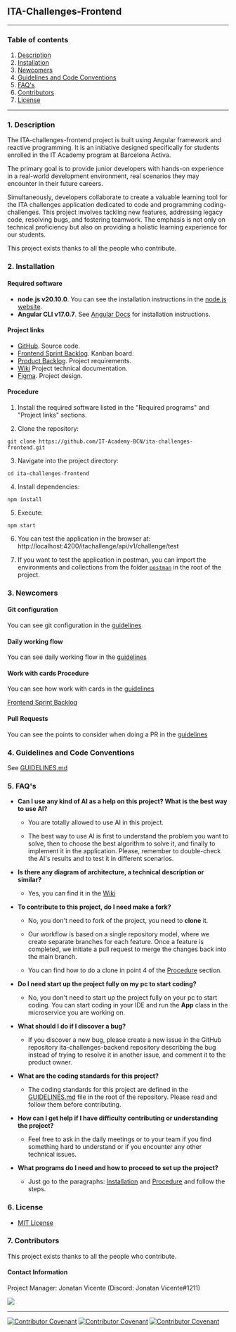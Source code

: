 ## ITA-Challenges-Frontend

<hr>

### Table of contents

1. [Description](#description)
2. [Installation](#installation)
3. [Newcomers](#newcomers)
4. [Guidelines and Code Conventions](#guidelines-and-code-conventions)
5. [FAQ's](#faqs)
6. [Contributors](#contributors)
7. [License](#License)

<hr>

### 1. Description

The ITA-challenges-frontend project is built using Angular framework and reactive programming. It is an initiative designed specifically for students enrolled in the IT Academy program at Barcelona Activa.

The primary goal is to provide junior developers with hands-on experience in a real-world development environment,
real scenarios they may encounter in their future careers.

Simultaneously, developers collaborate to create a valuable learning tool for the ITA challenges application
dedicated to code and programming coding-challenges. This project involves tackling new features, addressing legacy code, resolving bugs,
and fostering teamwork. The emphasis is not only on technical proficiency but also on providing a holistic learning experience
for our students.

This project exists thanks to all the people who contribute.

### 2. Installation

#### Required software

- **node.js v20.10.0**. You can see the installation instructions in the [node.js website](https://nodejs.org/en/learn/getting-started/how-to-install-nodejs).
- **Angular CLI v17.0.7**. See [Angular Docs](https://angular.io/guide/setup-local) for installation instructions.


#### Project links

- [GitHub](https://github.com/IT-Academy-BCN/ita-challenges-frontend). Source code.
- [Frontend Sprint Backlog](https://github.com/orgs/IT-Academy-BCN/projects/16). Kanban board.
- [Product Backlog](https://github.com/orgs/IT-Academy-BCN/projects/13/views/1?visibleFields=%5B%22Title%22%2C%22Assignees%22%2C%22Status%22%2C%22Labels%22%5D). Project requirements.
- [Wiki](https://github.com/IT-Academy-BCN/ita-challenges-frontend/wiki) Project technical documentation.
- [Figma](https://www.figma.com/file/ScWpDKxEB3wEGbztXMSJO3/Projectes-IT-Academy?type=design&node-id=559-2230&mode=design). Project design.

#### Procedure

1. Install the required software listed in the "Required programs" and "Project links" sections.

2. Clone the repository:
```
git clone https://github.com/IT-Academy-BCN/ita-challenges-frontend.git
```
3. Navigate into the project directory:
```
cd ita-challenges-frontend
```
4. Install dependencies:
```
npm install
```
5. Execute:
```
npm start
```
6. You can test the application in the browser at: http://localhost:4200/itachallenge/api/v1/challenge/test

7. If you want to test the application in postman, you can import the environments and collections from the folder [`postman`](./postman) in the root of the project.

### 3. Newcomers

#### Git configuration

You can see git configuration in the [guidelines](./GUIDELINES.md#22-git-configurations)

#### Daily working flow

You can see daily working flow in the [guidelines](./GUIDELINES.md#23-daily-procedure)

#### Work with cards Procedure

You can see how work with cards in the [guidelines](./GUIDELINES.md#24-work-with-cards-procedure)

[Frontend Sprint Backlog](https://github.com/orgs/IT-Academy-BCN/projects/16)

#### Pull Requests

You can see the points to consider when doing a PR in the [guidelines](./GUIDELINES.md#25-Points-to-consider-when-doing-a-PR)

### 4. Guidelines and Code Conventions

See [GUIDELINES.md](GUIDELINES.md)

### 5. FAQ's

* **Can I use any kind of AI as a help on this project? What is the best way to use AI?**
  - You are totally allowed to use AI in this project.

  - The best way to use AI is first to understand the problem you want to solve, then to choose the best algorithm to solve it, and finally to implement it in the application. Please, remember to double-check the AI's results and to test it in different scenarios.

* **Is there any diagram of architecture, a technical description or similar?**
  - Yes, you can find it in the [Wiki](https://github.com/IT-Academy-BCN/ita-challenges-frontend/wiki)

* **To contribute to this project, do I need make a fork?**
  - No, you don't need to fork of the project, you need to **clone** it.

  - Our workflow is based on a single repository model, where we create separate branches for each feature.
    Once a feature is completed, we initiate a pull request to merge the changes back into the main branch.

  - You can find how to do a clone in point 4 of the [Procedure](#procedure) section.

* **Do I need start up the project fully on my pc to start coding?**
  - No, you don't need to start up the project fully on your pc to start coding.
    You can start coding in your IDE and run the **App** class in the microservice you are working on.

* **What should I do if I discover a bug?**
  - If you discover a new bug, please create a new issue in the GitHub repository ita-challenges-backend repository
    describing the bug instead of trying to resolve it in another issue, and comment it to the product owner.

* **What are the coding standards for this project?**
  - The coding standards for this project are defined in the [GUIDELINES.md](GUIDELINES.md) file in the root of the repository.
    Please read and follow them before contributing.

* **How can I get help if I have difficulty contributing or understanding the project?**
  - Feel free to ask in the daily meetings or to your team if you find something hard to understand or if you encounter any other technical issues.

* **What programs do I need and how to proceed to set up the project?**
  - Just go to the paragraphs: [Installation](#installation) and [Procedure](#procedure) and follow the steps.


### 6. License

- [MIT License](LICENSE)


### 7. Contributors

This project exists thanks to all the people who contribute.

#### Contact Information

Project Manager: Jonatan Vicente (Discord: Jonatan Vicente#1211)

<a href="https://github.com/IT-Academy-BCN/ita-challenges-frontend/graphs/contributors">
<img src="https://contrib.rocks/image?repo=IT-Academy-BCN/ita-challenges-frontend" /></a>


<hr>


[![Contributor Covenant](https://img.shields.io/badge/Contributor%20Covenant-v2.0%20adopted-ff69b4.svg)](CODE_OF_CONDUCT_EN.md)
[![Contributor Covenant](https://img.shields.io/badge/Contributor%20Covenant-v2.0%20adopted-ff69b4.svg)](CODE_OF_CONDUCT_ES.md)
[![Contributor Covenant](https://img.shields.io/badge/Contributor%20Covenant-v2.0%20adopted-ff69b4.svg)](CODE_OF_CONDUCT_CA.md)






